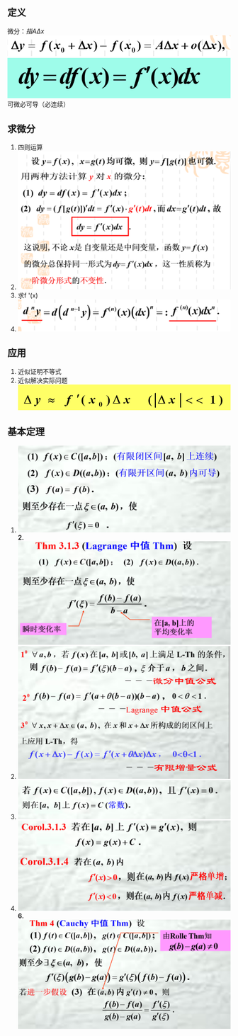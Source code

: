 ## 定义
微分：$指A\Delta x$
![](images/2022-11-02-22-41-25.png)
![](images/2022-11-02-22-42-04.png)
可微必可导（必连续）

## 求微分
1. 四则运算
2. ![](images/2022-11-02-22-45-42.png)
3. 求f '(x)
4. ![](images/2022-11-02-22-46-34.png)

## 应用
1. 近似证明不等式
2. 近似解决实际问题
![](images/2022-11-02-22-48-05.png)

## 基本定理
1. ![](images/2022-11-03-12-32-16.png)
**2.** ![](images/2022-11-03-12-33-33.png)
3. ![](images/2022-11-03-12-33-47.png)
4. ![](images/2022-11-03-12-33-56.png)
5. ![](images/2022-11-03-12-34-08.png)
**6.** ![](images/2022-11-03-12-34-32.png)

